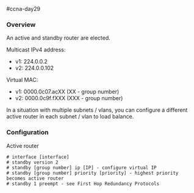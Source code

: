 #ccna-day29 

### Overview
An active and standby router are elected.

Multicast IPv4 address:
- v1: 224.0.0.2
- v2: 224.0.0.102

Virtual MAC: 
- v1: 0000.0c07.acXX (XX - group number)
- v2: 0000.0c9f.fXXX (XXX - group number)

In a situation with multiple subnets / vlans, you can configure a different active router in each subnet / vlan to load balance.

### Configuration
Active router
```ios
# interface [interface]
# standby version 2
# standby [group number] ip [IP] - configure virtual IP
# standby [group number] priority [priority] - highest priority becomes active router
# standby 1 preempt - see First Hop Redundancy Protocols
```
